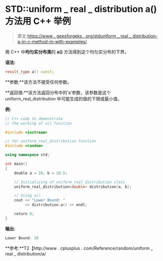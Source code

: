# STD::uniform _ real _ distribution a()方法用 C++ 举例

> 原文:[https://www . geesforgeks . org/stduniform _ real _ distribution-a-in-c-method-in-with-examples/](https://www.geeksforgeeks.org/stduniform_real_distribution-a-method-in-c-with-examples/)

用 C++ 中**均匀实分布类**的 **a()** 方法得到这个均匀实分布的下界。

**语法:**

```cpp
result_type a() const;

```

**参数:**该方法不接受任何参数。

**返回值:**该方法返回分布中的‘a’参数，该参数是这个 uniform_real_distribution 中可能生成的值的下限或最小值。

**例:**

```cpp
// C++ code to demonstrate
// the working of a() function

#include <iostream>

// for uniform_real_distribution function
#include <random>

using namespace std;

int main()
{
    double a = 10, b = 20.5;

    // Initializing of uniform_real_distribution class
    uniform_real_distribution<double> distribution(a, b);

    // Using a()
    cout << "Lower Bound: "
         << distribution.a() << endl;

    return 0;
}
```

**输出:**

```cpp
Lower Bound: 10

```

**参考:**T2【http://www . cplusplus . com/Reference/random/uniform _ real _ distribution/a/